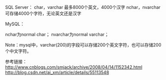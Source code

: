 SQL Server：
char，varchar	最多8000个英文，4000个汉字
nchar，nvarchar	可存储4000个字符，无论英文还是汉字

MySQL：

nchar为normal char；
nvarchar为normal varchar；

Note：mysql中，varchar(200)的字段可以存储200个英文字符，也可以存储200个中文字符。

参考链接：
http://www.cnblogs.com/smjack/archive/2008/04/14/1152342.html
http://blog.csdn.net/ai_xm/article/details/55113548